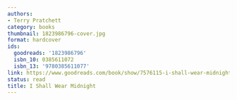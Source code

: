 ```yaml
---
authors:
- Terry Pratchett
category: books
thumbnail: 1823986796-cover.jpg
format: hardcover
ids:
  goodreads: '1823986796'
  isbn_10: 0385611072
  isbn_13: '9780385611077'
link: https://www.goodreads.com/book/show/7576115-i-shall-wear-midnight
status: read
title: I Shall Wear Midnight
---
```

